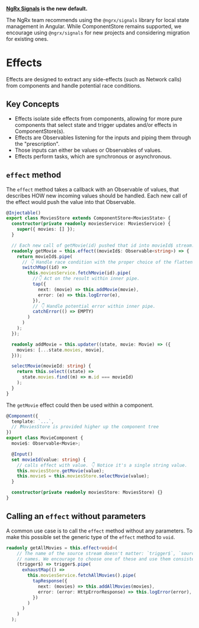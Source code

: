 <ngrx-docs-alert type="help">

**<a href="/guide/signals"><b>NgRx Signals</b></a> is the new default.**

The NgRx team recommends using the `@ngrx/signals` library for local state management in Angular.
While ComponentStore remains supported, we encourage using `@ngrx/signals` for new projects and considering migration for existing ones.

</ngrx-docs-alert>

# Effects

Effects are designed to extract any side-effects (such as Network calls) from components and
handle potential race conditions.

## Key Concepts

- Effects isolate side effects from components, allowing for more pure components that select state and trigger updates and/or effects in ComponentStore(s).
- Effects are Observables listening for the inputs and piping them through the "prescription".
- Those inputs can either be values or Observables of values.
- Effects perform tasks, which are synchronous or asynchronous.

## `effect` method

The `effect` method takes a callback with an Observable of values, that describes HOW new
incoming values should be handled. Each new call of the effect would push the value into that
Observable.

<ngrx-code-example header="movies.store.ts">

```ts
@Injectable()
export class MoviesStore extends ComponentStore<MoviesState> {
  constructor(private readonly moviesService: MoviesService) {
    super({ movies: [] });
  }

  // Each new call of getMovie(id) pushed that id into movieId$ stream.
  readonly getMovie = this.effect((movieId$: Observable<string>) => {
    return movieId$.pipe(
      // 👇 Handle race condition with the proper choice of the flattening operator.
      switchMap((id) =>
        this.moviesService.fetchMovie(id).pipe(
          //👇 Act on the result within inner pipe.
          tap({
            next: (movie) => this.addMovie(movie),
            error: (e) => this.logError(e),
          }),
          // 👇 Handle potential error within inner pipe.
          catchError(() => EMPTY)
        )
      )
    );
  });

  readonly addMovie = this.updater((state, movie: Movie) => ({
    movies: [...state.movies, movie],
  }));

  selectMovie(movieId: string) {
    return this.select((state) =>
      state.movies.find((m) => m.id === movieId)
    );
  }
}
```

</ngrx-code-example>

The `getMovie` effect could then be used within a component.

<ngrx-code-example header="movie.component.ts">

```ts
@Component({
  template: `...`,
  // ❗️MoviesStore is provided higher up the component tree
})
export class MovieComponent {
  movie$: Observable<Movie>;

  @Input()
  set movieId(value: string) {
    // calls effect with value. 👇 Notice it's a single string value.
    this.moviesStore.getMovie(value);
    this.movie$ = this.moviesStore.selectMovie(value);
  }

  constructor(private readonly moviesStore: MoviesStore) {}
}
```

</ngrx-code-example>

## Calling an `effect` without parameters

A common use case is to call the `effect` method without any parameters.
To make this possible set the generic type of the `effect` method to `void`.

<ngrx-code-example header="movies.store.ts">

```ts
readonly getAllMovies = this.effect<void>(
    // The name of the source stream doesn't matter: `trigger$`, `source$` or `$` are good
    // names. We encourage to choose one of these and use them consistently in your codebase.
    (trigger$) => trigger$.pipe(
      exhaustMap(() =>
        this.moviesService.fetchAllMovies().pipe(
          tapResponse({
            next: (movies) => this.addAllMovies(movies),
            error: (error: HttpErrorResponse) => this.logError(error),
          })
        )
      )
    )
  );
```

</ngrx-code-example>
